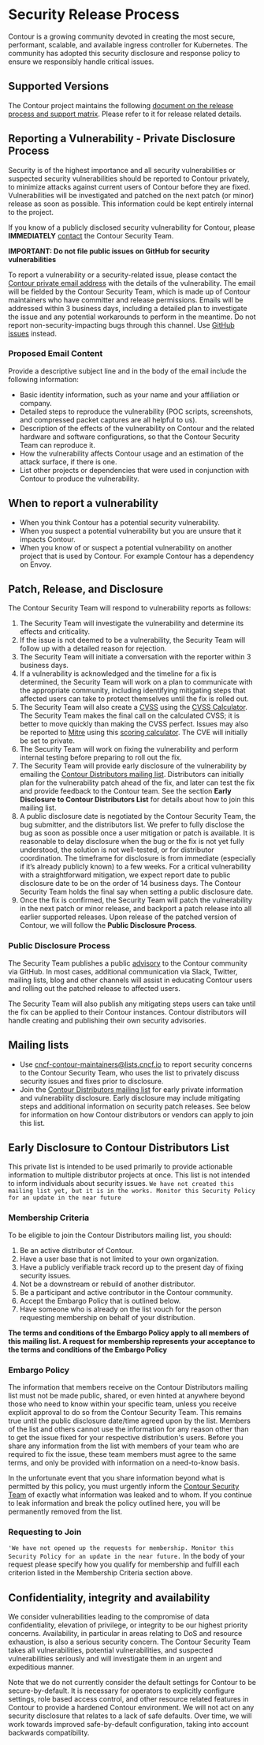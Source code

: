 # Security Release Process
Contour is a growing community devoted in creating the most secure, performant, scalable, and available ingress controller for Kubernetes. The community has adopted this security disclosure and response policy to ensure we responsibly handle critical issues.

## Supported Versions
The Contour project maintains the following [document on the release process and support matrix](https://github.com/ProjectContour/Contour/blob/master/RELEASES.md). Please refer to it for release related details.

## Reporting a Vulnerability - Private Disclosure Process
Security is of the highest importance and all security vulnerabilities or suspected security vulnerabilities should be reported to Contour privately, to minimize attacks against current users of Contour before they are fixed. Vulnerabilities will be investigated and patched on the next patch (or minor) release as soon as possible. This information could be kept entirely internal to the project.  

If you know of a publicly disclosed security vulnerability for Contour, please **IMMEDIATELY** [contact](https://github.com/projectcontour/contour/security/policy#mailing-lists) the Contour Security Team.
 
**IMPORTANT: Do not file public issues on GitHub for security vulnerabilities**

To report a vulnerability or a security-related issue, please contact the [Contour private email address](https://github.com/projectcontour/contour/security/policy#mailing-lists) with the details of the vulnerability. The email will be fielded by the Contour Security Team, which is made up of Contour maintainers who have committer and release permissions. Emails will be addressed within 3 business days, including a detailed plan to investigate the issue and any potential workarounds to perform in the meantime. Do not report non-security-impacting bugs through this channel. Use [GitHub issues](https://github.com/ProjectContour/Contour/issues/new/choose) instead.

### Proposed Email Content
Provide a descriptive subject line and in the body of the email include the following information:
* Basic identity information, such as your name and your affiliation or company.
* Detailed steps to reproduce the vulnerability  (POC scripts, screenshots, and compressed packet captures are all helpful to us).
* Description of the effects of the vulnerability on Contour and the related hardware and software configurations, so that the Contour Security Team can reproduce it.
* How the vulnerability affects Contour usage and an estimation of the attack surface, if there is one.
* List other projects or dependencies that were used in conjunction with Contour to produce the vulnerability.
 
## When to report a vulnerability
* When you think Contour has a potential security vulnerability.
* When you suspect a potential vulnerability but you are unsure that it impacts Contour.
* When you know of or suspect a potential vulnerability on another project that is used by Contour. For example Contour has a dependency on Envoy.
  
## Patch, Release, and Disclosure
The Contour Security Team will respond to vulnerability reports as follows:
 
1.  The Security Team will investigate the vulnerability and determine its effects and criticality.
2.  If the issue is not deemed to be a vulnerability, the Security Team will follow up with a detailed reason for rejection.
3.  The Security Team will initiate a conversation with the reporter within 3 business days.
4.  If a vulnerability is acknowledged and the timeline for a fix is determined, the Security Team will work on a plan to communicate with the appropriate community, including identifying mitigating steps that affected users can take to protect themselves until the fix is rolled out.
5.  The Security Team will also create a [CVSS](https://www.first.org/cvss/specification-document) using the [CVSS Calculator](https://www.first.org/cvss/calculator/3.0). The Security Team makes the final call on the calculated CVSS; it is better to move quickly than making the CVSS perfect. Issues may also be reported to [Mitre](https://cve.mitre.org/) using this [scoring calculator](https://nvd.nist.gov/vuln-metrics/cvss/v3-calculator). The CVE will initially be set to private.
6.  The Security Team will work on fixing the vulnerability and perform internal testing before preparing to roll out the fix.
7.  The Security Team will provide early disclosure of the vulnerability by emailing the [Contour Distributors mailing list](https://github.com/projectcontour/contour/security/policy#mailing-lists). Distributors can initially plan for the vulnerability patch ahead of the fix, and later can test the fix and provide feedback to the Contour team. See the section **Early Disclosure to Contour Distributors List** for details about how to join this mailing list. 
8. A public disclosure date is negotiated by the Contour Security Team, the bug submitter, and the distributors list. We prefer to fully disclose the bug as soon as possible once a user mitigation or patch is available. It is reasonable to delay disclosure when the bug or the fix is not yet fully understood, the solution is not well-tested, or for distributor coordination. The timeframe for disclosure is from immediate (especially if it’s already publicly known) to a few weeks. For a critical vulnerability with a straightforward mitigation, we expect report date to public disclosure date to be on the order of 14 business days. The Contour Security Team holds the final say when setting a public disclosure date.
9.  Once the fix is confirmed, the Security Team will patch the vulnerability in the next patch or minor release, and backport a patch release into all earlier supported releases. Upon release of the patched version of Contour, we will follow the **Public Disclosure Process**.

### Public Disclosure Process
The Security Team publishes a public [advisory](https://github.com/ProjectContour/Contour/security/advisories) to the Contour community via GitHub. In most cases, additional communication via Slack, Twitter, mailing lists, blog and other channels will assist in educating Contour users and rolling out the patched release to affected users. 

The Security Team will also publish any mitigating steps users can take until the fix can be applied to their Contour instances. Contour distributors will handle creating and publishing their own security advisories.
 
## Mailing lists
- Use cncf-contour-maintainers@lists.cncf.io to report security concerns to the Contour Security Team, who uses the list to privately discuss security issues and fixes prior to disclosure.
- Join the [Contour Distributors mailing list](https://github.com/projectcontour/contour/security/policy#requesting-to-join) for early private information and vulnerability disclosure. Early disclosure may include mitigating steps and additional information on security patch releases. See below for information on how Contour distributors or vendors can apply to join this list.

## Early Disclosure to Contour Distributors List
This private list is intended to be used primarily to provide actionable information to multiple distributor projects at once. This list is not intended to inform individuals about security issues.
`We have not created this mailing list yet, but it is in the works. Monitor this Security Policy for an update in the near future`

### Membership Criteria
To be eligible to join the Contour Distributors mailing list, you should:
1. Be an active distributor of Contour.
2. Have a user base that is not limited to your own organization.
3. Have a publicly verifiable track record up to the present day of fixing security issues.
4. Not be a downstream or rebuild of another distributor.
5. Be a participant and active contributor in the Contour community.
6. Accept the Embargo Policy that is outlined below. 
7. Have someone who is already on the list vouch for the person requesting membership on behalf of your distribution.

**The terms and conditions of the Embargo Policy apply to all members of this mailing list. A request for membership represents your acceptance to the terms and conditions of the Embargo Policy**

### Embargo Policy
The information that members receive on the Contour Distributors mailing list must not be made public, shared, or even hinted at anywhere beyond those who need to know within your specific team, unless you receive explicit approval to do so from the Contour Security Team. This remains true until the public disclosure date/time agreed upon by the list. Members of the list and others cannot use the information for any reason other than to get the issue fixed for your respective distribution's users.
Before you share any information from the list with members of your team who are required to fix the issue, these team members must agree to the same terms, and only be provided with information on a need-to-know basis.

In the unfortunate event that you share information beyond what is permitted by this policy, you must urgently inform the [Contour Security Team](https://github.com/projectcontour/contour/security/policy#mailing-lists) of exactly what information was leaked and to whom. If you continue to leak information and break the policy outlined here, you will be permanently removed from the list.
 
### Requesting to Join
`'We have not opened up the requests for membership. Monitor this Security Policy for an update in the near future.`
In the body of your request please specify how you qualify for membership and fulfill each criterion listed in the Membership Criteria section above.

## Confidentiality, integrity and availability
We consider vulnerabilities leading to the compromise of data confidentiality, elevation of privilege, or integrity to be our highest priority concerns. Availability, in particular in areas relating to DoS and resource exhaustion, is also a serious security concern. The Contour Security Team takes all vulnerabilities, potential vulnerabilities, and suspected vulnerabilities seriously and will investigate them in an urgent and expeditious manner.

Note that we do not currently consider the default settings for Contour to be secure-by-default. It is necessary for operators to explicitly configure settings, role based access control, and other resource related features in Contour to provide a hardened Contour environment. We will not act on any security disclosure that relates to a lack of safe defaults. Over time, we will work towards improved safe-by-default configuration, taking into account backwards compatibility.
